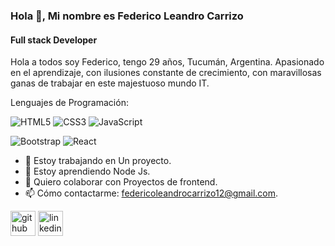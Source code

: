 ### Hola 👋, Mi nombre es Federico Leandro Carrizo
#### Full stack Developer
Hola a todos soy Federico, tengo 29 años, Tucumán, Argentina.
Apasionado en el aprendizaje, con ilusiones constante de crecimiento, con maravillosas ganas de trabajar en este majestuoso mundo IT.



Lenguajes de Programación:



![HTML5](https://img.shields.io/badge/html5-%23E34F26.svg?style=for-the-badge&logo=html5&logoColor=white) ![CSS3](https://img.shields.io/badge/css3-%231572B6.svg?style=for-the-badge&logo=css3&logoColor=white) ![JavaScript](https://img.shields.io/badge/javascript-%23323330.svg?style=for-the-badge&logo=javascript&logoColor=%23F7DF1E) 




![Bootstrap](https://img.shields.io/badge/bootstrap-%23563D7C.svg?style=for-the-badge&logo=bootstrap&logoColor=white) ![React](https://img.shields.io/badge/react-%2320232a.svg?style=for-the-badge&logo=react&logoColor=%2361DAFB)

- 🔭 Estoy trabajando en Un proyecto. 
- 🌱 Estoy aprendiendo Node Js. 
- 👯 Quiero colaborar con Proyectos de frontend. 
- 📫 Cómo contactarme: federicoleandrocarrizo12@gmail.com. 


[<img src='https://cdn.jsdelivr.net/npm/simple-icons@3.0.1/icons/github.svg' alt='github' height='40'>](https://github.com/FedeLeanCarrizo)  [<img src='https://cdn.jsdelivr.net/npm/simple-icons@3.0.1/icons/linkedin.svg' alt='linkedin' height='40'>](https://www.linkedin.com/in/federicolcarrizo/)  



